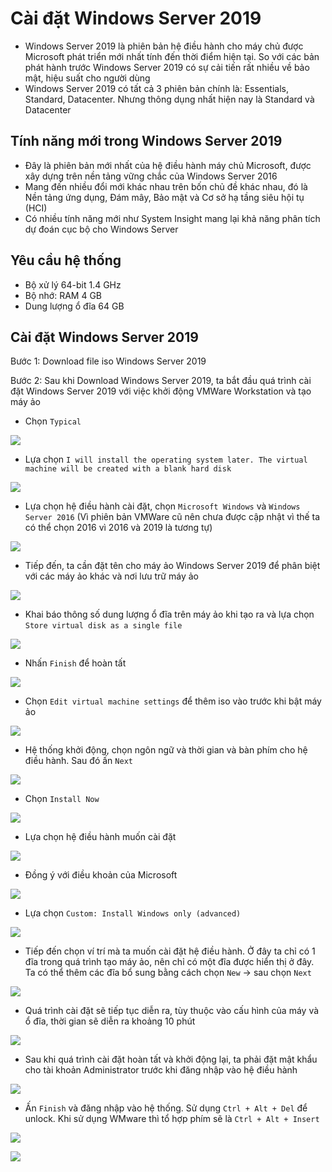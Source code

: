 # Cài đặt Windows Server 2019
- Windows Server 2019 là phiên bản hệ điều hành cho máy chủ được Microsoft phát triển mới nhất tính đến thời điểm hiện tại. So với các bản phát hành trước Windows Server 2019 có sự cải tiến rất nhiều về bảo mật, hiệu suất cho người dùng
- Windows Server 2019 có tất cả 3 phiên bản chính là: Essentials, Standard, Datacenter. Nhưng thông dụng nhất hiện nay là Standard và Datacenter 
## Tính năng mới trong Windows Server 2019
- Đây là phiên bản mới nhất của hệ điều hành máy chủ Microsoft, được xây dựng trên nền tảng vững chắc của Windows Server 2016
- Mang đến nhiều đổi mới khác nhau trên bốn chủ đề khác nhau, đó là Nền tảng ứng dụng, Đám mây, Bảo mật	và Cơ sở hạ tầng siêu hội tụ (HCI)
- Có nhiều tính năng mới như System Insight mang lại khả năng phân tích dự đoán cục bộ cho Windows Server
## Yêu cầu hệ thống
- Bộ xử lý 64-bit 1.4 GHz
- Bộ nhớ: RAM 4 GB
- Dung lượng ổ đĩa 64 GB
## Cài đặt Windows Server 2019
Bước 1: Download file iso Windows Server 2019

Bước 2: Sau khi Download Windows Server 2019, ta bắt đầu quá trình cài đặt Windows Server 2019 với việc khởi động VMWare Workstation và tạo máy ảo
- Chọn `Typical`

![](./images/typical.png)

- Lựa chọn `I will install the operating system later. The virtual machine will be created with a blank hard disk`

![](./images/newvm.png)

- Lựa chọn hệ điều hành cài đặt, chọn `Microsoft Windows` và `Windows Server 2016` (Vì phiên bản VMWare cũ nên chưa được cập nhật vì thế ta có thể chọn 2016 vì 2016 và 2019 là tương tự)

![](./images/newvm1.png)

- Tiếp đến, ta cần đặt tên cho máy ảo Windows Server 2019 để phân biệt với các máy ảo khác và nơi lưu trữ máy ảo

![](./images/newvm2.png)

- Khai báo thông số dung lượng ổ đĩa trên máy ảo khi tạo ra và lựa chọn `Store virtual disk as a single file`

![](./images/newvm3.png)

- Nhấn `Finish` để hoàn tất

![](./images/newvm4.png)

- Chọn `Edit virtual machine settings` để thêm iso vào trước khi bật máy ảo

![](./images/iso.png)

- Hệ thống khởi động, chọn ngôn ngữ và thời gian và bàn phím cho hệ điều hành. Sau đó ấn `Next`

![](./images/ws2019.png)

- Chọn `Install Now`

![](./images/install.png)

- Lựa chọn hệ điều hành muốn cài đặt

![](./images/standard.png)

- Đồng ý với điều khoản của Microsoft

![](./images/license.png)

- Lựa chọn `Custom: Install Windows only (advanced)` 

![](./images/setup.png)

- Tiếp đến chọn ví trí mà ta muốn cài đặt hệ điều hành. Ở đây ta chỉ có 1 đĩa trong quá trình tạo máy ảo, nên chỉ có một đĩa được hiển thị ở đây. Ta có thể thêm các đĩa bổ sung bằng cách chọn `New` -> sau chọn `Next`

![](./images/setup1.png)

- Quá trình cài đặt sẽ tiếp tục diễn ra, tùy thuộc vào cấu hình của máy và ổ đĩa, thời gian sẽ diễn ra khoảng 10 phút

![](./images/install1.png)

- Sau khi quá trình cài đặt hoàn tất và khởi động lại, ta phải đặt mật khẩu cho tài khoản Administrator trước khi đăng nhập vào hệ điều hành

![](./images/setting.png)

- Ấn `Finish` và đăng nhập vào hệ thống. Sử dụng `Ctrl + Alt + Del` để unlock. Khi sử dụng WMware thì tổ hợp phím sẽ là `Ctrl + Alt + Insert`

![](./images/login.png)

![](./images/servermanager.png)
